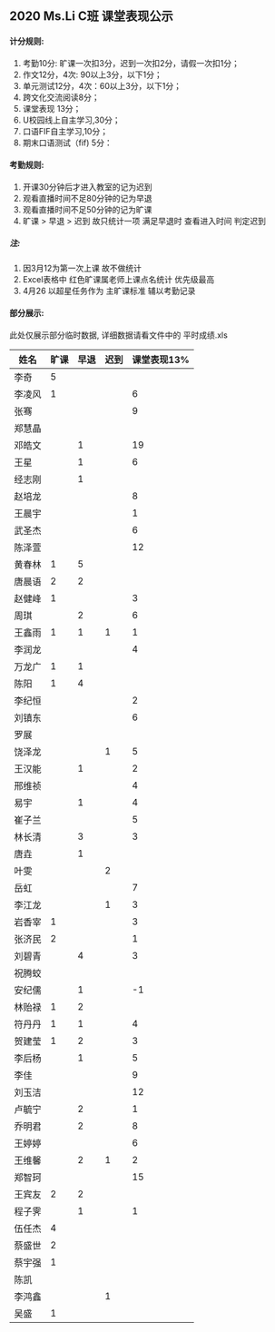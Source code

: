 ## 2020 Ms.Li C班 课堂表现公示



#### 计分规则:

1. 考勤10分: 旷课一次扣3分，迟到一次扣2分，请假一次扣1分；     
2. 作文12分，4次:  90以上3分，以下1分；
3. 单元测试12分，4次：60以上3分，以下1分；       
4. 跨文化交流阅读8分；     
5. 课堂表现 13分；         
6. U校园线上自主学习,30分；                      
7. 口语FIF自主学习,10分；   
8. 期末口语测试（fif) 5分：



#### 考勤规则:

1. 开课30分钟后才进入教室的记为迟到
2. 观看直播时间不足80分钟的记为早退
3. 观看直播时间不足50分钟的记为旷课
4. 旷课 > 早退 > 迟到 故只统计一项 满足早退时 查看进入时间 判定迟到

##### 注: 

1. 因3月12为第一次上课 故不做统计
2. Excel表格中 红色旷课属老师上课点名统计 优先级最高
3. 4月26 以超星任务作为 主旷课标准 辅以考勤记录 



#### 部分展示:

此处仅展示部分临时数据, 详细数据请看文件中的 平时成绩.xls

| 姓名   | 旷课 | 早退 | 迟到 | 课堂表现13% |
| ------ | ---- | ---- | ---- | ----------- |
| 李奇   | 5    |      |      |             |
| 李凌风 | 1    |      |      | 6           |
| 张骞   |      |      |      | 9           |
| 郑慧晶 |      |      |      |             |
| 邓皓文 |      | 1    |      | 19          |
| 王星   |      | 1    |      | 6           |
| 经志刚 |      | 1    |      |             |
| 赵培龙 |      |      |      | 8           |
| 王晨宇 |      |      |      | 1           |
| 武圣杰 |      |      |      | 6           |
| 陈泽萱 |      |      |      | 12          |
| 黄春林 | 1    | 5    |      |             |
| 唐晨语 | 2    | 2    |      |             |
| 赵健峰 | 1    |      |      | 3           |
| 周琪   |      | 2    |      | 6           |
| 王鑫雨 | 1    | 1    | 1    | 1           |
| 李润龙 |      |      |      | 4           |
| 万龙广 | 1    | 1    |      |             |
| 陈阳   | 1    | 4    |      |             |
| 李纪恒 |      |      |      | 2           |
| 刘镇东 |      |      |      | 6           |
| 罗展   |      |      |      |             |
| 饶泽龙 |      |      | 1    | 5           |
| 王汉能 |      | 1    |      | 2           |
| 邢维祯 |      |      |      | 4           |
| 易宇   |      | 1    |      | 4           |
| 崔子兰 |      |      |      | 5           |
| 林长清 |      | 3    |      | 3           |
| 唐垚   |      | 1    |      |             |
| 叶雯   |      |      | 2    |             |
| 岳虹   |      |      |      | 7           |
| 李江龙 |      |      | 1    | 3           |
| 岩香宰 | 1    |      |      | 3           |
| 张济民 | 2    |      |      | 1           |
| 刘碧青 |      | 4    |      | 3           |
| 祝腾蛟 |      |      |      |             |
| 安纪儒 |      | 1    |      | -1          |
| 林贻禄 | 1    | 2    |      |             |
| 符丹丹 | 1    | 1    |      | 4           |
| 贺建莹 | 1    | 2    |      | 3           |
| 李后杨 |      | 1    |      | 5           |
| 李佳   |      |      |      | 9           |
| 刘玉洁 |      |      |      | 12          |
| 卢毓宁 |      | 2    |      | 1           |
| 乔明君 |      | 2    |      | 8           |
| 王婷婷 |      |      |      | 6           |
| 王维馨 |      | 2    | 1    | 2           |
| 郑智珂 |      |      |      | 15          |
| 王宾友 | 2    | 2    |      |             |
| 程子霁 |      | 1    |      | 1           |
| 伍任杰 | 4    |      |      |             |
| 蔡盛世 | 2    |      |      |             |
| 蔡宇强 | 1    |      |      |             |
| 陈凯   |      |      |      |             |
| 李鸿鑫 |      |      | 1    |             |
| 吴盛   | 1    |      |      |             |